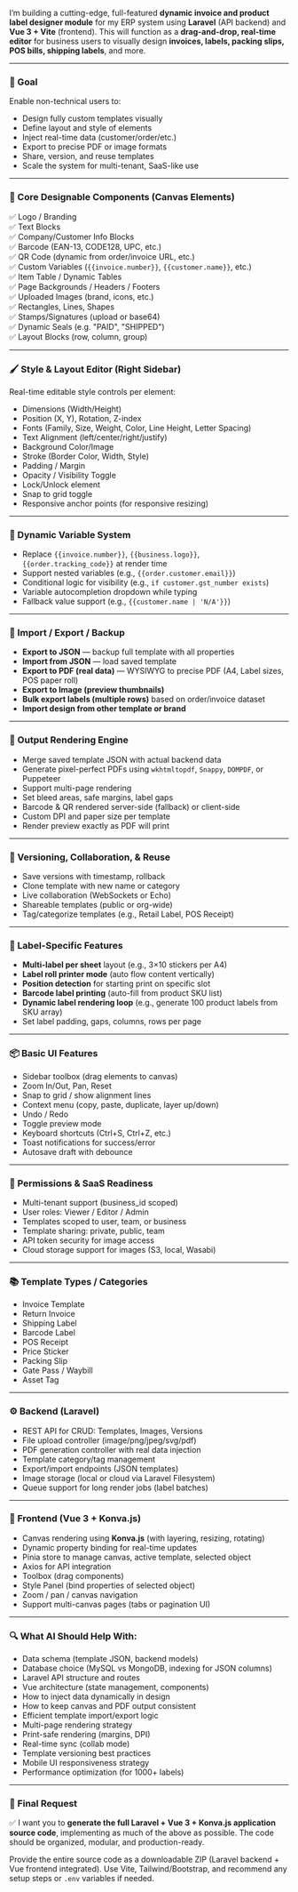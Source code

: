 I’m building a cutting-edge, full-featured **dynamic invoice and product label designer module** for my ERP system using **Laravel** (API backend) and **Vue 3 + Vite** (frontend). This will function as a **drag-and-drop, real-time editor** for business users to visually design **invoices, labels, packing slips, POS bills, shipping labels**, and more.

---

### 🎯 Goal

Enable non-technical users to:

- Design fully custom templates visually  
- Define layout and style of elements  
- Inject real-time data (customer/order/etc.)  
- Export to precise PDF or image formats  
- Share, version, and reuse templates  
- Scale the system for multi-tenant, SaaS-like use

---

### 🧩 Core Designable Components (Canvas Elements)

✅ Logo / Branding  
✅ Text Blocks  
✅ Company/Customer Info Blocks  
✅ Barcode (EAN-13, CODE128, UPC, etc.)  
✅ QR Code (dynamic from order/invoice URL, etc.)  
✅ Custom Variables (`{{invoice.number}}`, `{{customer.name}}`, etc.)  
✅ Item Table / Dynamic Tables  
✅ Page Backgrounds / Headers / Footers  
✅ Uploaded Images (brand, icons, etc.)  
✅ Rectangles, Lines, Shapes  
✅ Stamps/Signatures (upload or base64)  
✅ Dynamic Seals (e.g. "PAID", "SHIPPED")  
✅ Layout Blocks (row, column, group)

---

### 🖌️ Style & Layout Editor (Right Sidebar)

Real-time editable style controls per element:

- Dimensions (Width/Height)  
- Position (X, Y), Rotation, Z-index  
- Fonts (Family, Size, Weight, Color, Line Height, Letter Spacing)  
- Text Alignment (left/center/right/justify)  
- Background Color/Image  
- Stroke (Border Color, Width, Style)  
- Padding / Margin  
- Opacity / Visibility Toggle  
- Lock/Unlock element  
- Snap to grid toggle  
- Responsive anchor points (for responsive resizing)

---

### 🧠 Dynamic Variable System

- Replace `{{invoice.number}}`, `{{business.logo}}`, `{{order.tracking_code}}` at render time  
- Support nested variables (e.g., `{{order.customer.email}}`)  
- Conditional logic for visibility (e.g., `if customer.gst_number exists`)  
- Variable autocompletion dropdown while typing  
- Fallback value support (e.g., `{{customer.name | 'N/A'}}`)

---

### 📂 Import / Export / Backup

- **Export to JSON** — backup full template with all properties  
- **Import from JSON** — load saved template  
- **Export to PDF (real data)** — WYSIWYG to precise PDF (A4, Label sizes, POS paper roll)  
- **Export to Image (preview thumbnails)**  
- **Bulk export labels (multiple rows)** based on order/invoice dataset  
- **Import design from other template or brand**

---

### 📐 Output Rendering Engine

- Merge saved template JSON with actual backend data  
- Generate pixel-perfect PDFs using `wkhtmltopdf`, `Snappy`, `DOMPDF`, or Puppeteer  
- Support multi-page rendering  
- Set bleed areas, safe margins, label gaps  
- Barcode & QR rendered server-side (fallback) or client-side  
- Custom DPI and paper size per template  
- Render preview exactly as PDF will print

---

### 🔁 Versioning, Collaboration, & Reuse

- Save versions with timestamp, rollback  
- Clone template with new name or category  
- Live collaboration (WebSockets or Echo)  
- Shareable templates (public or org-wide)  
- Tag/categorize templates (e.g., Retail Label, POS Receipt)

---

### 💼 Label-Specific Features

- **Multi-label per sheet** layout (e.g., 3×10 stickers per A4)  
- **Label roll printer mode** (auto flow content vertically)  
- **Position detection** for starting print on specific slot  
- **Barcode label printing** (auto-fill from product SKU list)  
- **Dynamic label rendering loop** (e.g., generate 100 product labels from SKU array)  
- Set label padding, gaps, columns, rows per page

---

### 📦 Basic UI Features

- Sidebar toolbox (drag elements to canvas)  
- Zoom In/Out, Pan, Reset  
- Snap to grid / show alignment lines  
- Context menu (copy, paste, duplicate, layer up/down)  
- Undo / Redo  
- Toggle preview mode  
- Keyboard shortcuts (Ctrl+S, Ctrl+Z, etc.)  
- Toast notifications for success/error  
- Autosave draft with debounce

---

### 🔐 Permissions & SaaS Readiness

- Multi-tenant support (business_id scoped)  
- User roles: Viewer / Editor / Admin  
- Templates scoped to user, team, or business  
- Template sharing: private, public, team  
- API token security for image access  
- Cloud storage support for images (S3, local, Wasabi)

---

### 📚 Template Types / Categories

- Invoice Template  
- Return Invoice  
- Shipping Label  
- Barcode Label  
- POS Receipt  
- Price Sticker  
- Packing Slip  
- Gate Pass / Waybill  
- Asset Tag

---

### ⚙️ Backend (Laravel)

- REST API for CRUD: Templates, Images, Versions  
- File upload controller (image/png/jpeg/svg/pdf)  
- PDF generation controller with real data injection  
- Template category/tag management  
- Export/import endpoints (JSON templates)  
- Image storage (local or cloud via Laravel Filesystem)  
- Queue support for long render jobs (label batches)

---

### 🧰 Frontend (Vue 3 + Konva.js)

- Canvas rendering using **Konva.js** (with layering, resizing, rotating)  
- Dynamic property binding for real-time updates  
- Pinia store to manage canvas, active template, selected object  
- Axios for API integration  
- Toolbox (drag components)  
- Style Panel (bind properties of selected object)  
- Zoom / pan / canvas navigation  
- Support multi-canvas pages (tabs or pagination UI)

---

### 🔍 What AI Should Help With:

- Data schema (template JSON, backend models)  
- Database choice (MySQL vs MongoDB, indexing for JSON columns)  
- Laravel API structure and routes  
- Vue architecture (state management, components)  
- How to inject data dynamically in design  
- How to keep canvas and PDF output consistent  
- Efficient template import/export logic  
- Multi-page rendering strategy  
- Print-safe rendering (margins, DPI)  
- Real-time sync (collab mode)  
- Template versioning best practices  
- Mobile UI responsiveness strategy  
- Performance optimization (for 1000+ labels)

---

### 🧪 Final Request

✅ I want you to **generate the full Laravel + Vue 3 + Konva.js application source code**, implementing as much of the above as possible. The code should be organized, modular, and production-ready.

Provide the entire source code as a downloadable ZIP (Laravel backend + Vue frontend integrated). Use Vite, Tailwind/Bootstrap, and recommend any setup steps or `.env` variables if needed.

